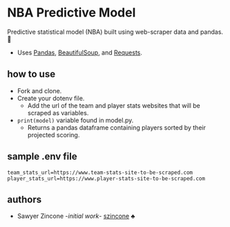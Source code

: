 # NBA Predictive Model
Predictive statistical model (NBA) built using web-scraper data and pandas. :crystal_ball:

- Uses [Pandas](https://pandas.pydata.org/), [BeautifulSoup](https://www.crummy.com/software/BeautifulSoup/), and [Requests](http://docs.python-requests.org/en/master/).


## how to use
- Fork and clone.
- Create your dotenv file.
    - Add the url of the team and player stats websites that will be scraped as variables.
- `print(model)` variable found in model.py.
    - Returns a pandas dataframe containing players sorted by their projected scoring.

## sample .env file
```
team_stats_url=https://www.team-stats-site-to-be-scraped.com
player_stats_url=https://www.player-stats-site-to-be-scraped.com
```

## authors
- Sawyer Zincone -_initial work_- [szincone](https://github.com/szincone) :clubs:
